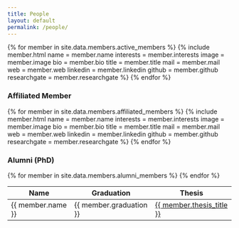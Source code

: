 ```yaml
---
title: People
layout: default
permalink: /people/
---
```


{% for member in site.data.members.active_members %}
   {% include member.html
      name         = member.name
      interests    = member.interests
      image        = member.image
      bio          = member.bio
      title        = member.title
      mail         = member.mail
      web          = member.web
      linkedin     = member.linkedin
      github       = member.github
      researchgate = member.researchgate
   %}
{% endfor %}

### Affiliated Member

{% for member in site.data.members.affiliated_members %}
   {% include member.html
      name         = member.name
      interests    = member.interests
      image        = member.image
      bio          = member.bio
      title        = member.title
      mail         = member.mail
      web          = member.web
      linkedin     = member.linkedin
      github       = member.github
      researchgate = member.researchgate
   %}
{% endfor %}

### Alumni (PhD)

<div class="full-width-table">
   <table>
      <thead>
         <tr>
            <th>Name</th>
            <th>Graduation</th>
            <th>Thesis</th>
         </tr>
      </thead>
      <tbody>
      {% for member in site.data.members.alumni_members %}
         <tr>
            <td>{{ member.name }}</td>
            <td>{{ member.graduation }}</td>
            <td><a href="{{ member.thesis_link }}" target="_blank">{{ member.thesis_title }}</a></td>
         </tr>
      {% endfor %}
      </tbody>
   </table>
</div>
